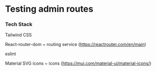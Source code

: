 # Testing admin routes

### Tech Stack

Tailwind CSS

React-router-dom ~ routing service (https://reactrouter.com/en/main)

eslint

Material SVG icons ~ icons (https://mui.com/material-ui/material-icons/)
